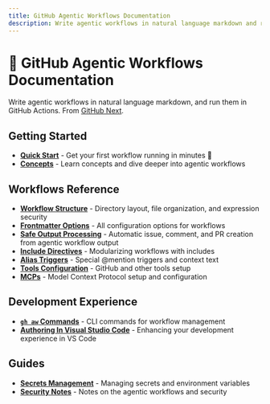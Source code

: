 ```yaml
---
title: GitHub Agentic Workflows Documentation
description: Write agentic workflows in natural language markdown and run them in GitHub Actions. Complete documentation for GitHub's research demonstrator from GitHub Next.
---
```


# 📖 GitHub Agentic Workflows Documentation

Write agentic workflows in natural language markdown, and run them in GitHub Actions. From [GitHub Next](https://githubnext.com/).

## Getting Started

- **[Quick Start](quick-start.md)** - Get your first workflow running in minutes 🚀
- **[Concepts](concepts.md)** - Learn concepts and dive deeper into agentic workflows

## Workflows Reference

- **[Workflow Structure](workflow-structure.md)** - Directory layout, file organization, and expression security
- **[Frontmatter Options](frontmatter.md)** - All configuration options for workflows
- **[Safe Output Processing](safe-outputs.md)** - Automatic issue, comment, and PR creation from agentic workflow output
- **[Include Directives](include-directives.md)** - Modularizing workflows with includes
- **[Alias Triggers](alias-triggers.md)** - Special @mention triggers and context text
- **[Tools Configuration](tools.md)** - GitHub and other tools setup
- **[MCPs](mcps.md)** - Model Context Protocol setup and configuration

## Development Experience

- **[`gh aw` Commands](commands.md)** - CLI commands for workflow management
- **[Authoring In Visual Studio Code](vscode.md)** - Enhancing your development experience in VS Code

## Guides

- **[Secrets Management](secrets.md)** - Managing secrets and environment variables
- **[Security Notes](security-notes.md)** - Notes on the agentic workflows and security

